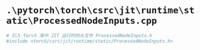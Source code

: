 # `.\pytorch\torch\csrc\jit\runtime\static\ProcessedNodeInputs.cpp`

```py
# 引入 Torch 库中 JIT 运行时的头文件 ProcessedNodeInputs.h
#include <torch/csrc/jit/runtime/static/ProcessedNodeInputs.h>
```
